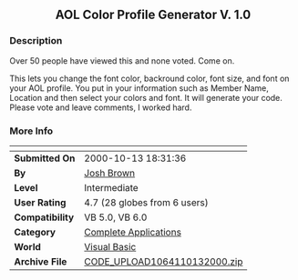 ﻿<div align="center">

## AOL Color Profile Generator V\. 1\.0


</div>

### Description

Over 50 people have viewed this and none voted. Come on.

This lets you change the font color, backround color, font size, and font on your AOL profile. You put in your information such as Member Name, Location and then select your colors and font. It will generate your code. Please vote and leave comments, I worked hard.
 
### More Info
 


<span>             |<span>
---                |---
**Submitted On**   |2000-10-13 18:31:36
**By**             |[Josh Brown](https://github.com/Planet-Source-Code/PSCIndex/blob/master/ByAuthor/josh-brown.md)
**Level**          |Intermediate
**User Rating**    |4.7 (28 globes from 6 users)
**Compatibility**  |VB 5\.0, VB 6\.0
**Category**       |[Complete Applications](https://github.com/Planet-Source-Code/PSCIndex/blob/master/ByCategory/complete-applications__1-27.md)
**World**          |[Visual Basic](https://github.com/Planet-Source-Code/PSCIndex/blob/master/ByWorld/visual-basic.md)
**Archive File**   |[CODE\_UPLOAD1064110132000\.zip](https://github.com/Planet-Source-Code/josh-brown-aol-color-profile-generator-v-1-0__1-12044/archive/master.zip)









